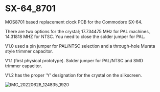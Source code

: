 # SX-64_8701
MOS8701 based replacement clock PCB for the Commodore SX-64.

There are two options for the crystal; 17.734475 MHz for PAL machines, 14.31818 MHZ for NTSC.
You need to close the solder jumper for PAL.

V1.0 used a pin jumper for PAL/NTSC selection and a through-hole Murata style trimmer capacitor.

V1.1 (first physical prototype). Solder jumper for PAL/NTSC and SMD trimmer capacitor.

V1.2 has the proper 'Y' designation for the crystal on the silkscreen.

![IMG_20220628_124835_1920](https://user-images.githubusercontent.com/9030553/176321068-bfc77b7a-82c4-4b76-abb8-692f8a020236.jpg)
